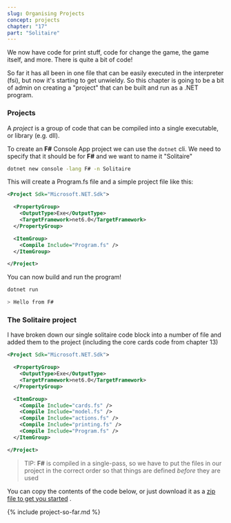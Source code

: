 ```yaml
---
slug: Organising Projects
concept: projects
chapter: "17"
part: "Solitaire"
---
```


We now have code for print stuff, code for change the game, the game itself, and more. There is quite a bit of code!

So far it has all been in one file that can be easily executed in the interpreter (fsi), but now it's starting to get unwieldy.
So this chapter is going to be a bit of admin on creating a "project" that can be built and run as a .NET program.

### Projects

A _project_ is a group of code that can be compiled into a single executable, or library (e.g. dll). 

To create an __F#__ Console App project we can use the `dotnet` cli.  We need to specify that it should be for __F#__ and we want to name it "Solitaire"
```bash
dotnet new console -lang F# -n Solitaire
```
This will create a Program.fs file and a simple project file like this:
```xml
<Project Sdk="Microsoft.NET.Sdk">

  <PropertyGroup>
    <OutputType>Exe</OutputType>
    <TargetFramework>net6.0</TargetFramework>
  </PropertyGroup>

  <ItemGroup>
    <Compile Include="Program.fs" />
  </ItemGroup>

</Project>
```
You can now build and run the program!
```bash
dotnet run

> Hello from F#
```

### The Solitaire project

I have broken down our single solitaire code block into a number of file and added them to the project (including the core cards code from chapter 13)
```xml
<Project Sdk="Microsoft.NET.Sdk">

  <PropertyGroup>
    <OutputType>Exe</OutputType>
    <TargetFramework>net6.0</TargetFramework>
  </PropertyGroup>

  <ItemGroup>
    <Compile Include="cards.fs" />
    <Compile Include="model.fs" />
    <Compile Include="actions.fs" />
    <Compile Include="printing.fs" />
    <Compile Include="Program.fs" />
  </ItemGroup>

</Project>
```

> TIP: __F#__ is compiled in a single-pass, so we have to put the files in our project in the correct order so that things are defined _before_ they are used

You can copy the contents of the code below, or just download it as a [zip file to get you started]({{site.baseurl}}/ch17.zip) .

{% include project-so-far.md %}
